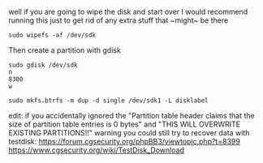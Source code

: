 well if you are going to wipe the disk and start over I would recommend running this just to get rid of any extra stuff that ~might~ be there

    sudo wipefs -af /dev/sdk

Then create a partition with gdisk

    sudo gdisk /dev/sdk
    n
    8300
    w

    sudo mkfs.btrfs -m dup -d single /dev/sdk1 -L disklabel

edit: if you accidentally ignored the "Partition table header claims that the size of partition table entries is 0 bytes" and "THIS WILL OVERWRITE EXISTING PARTITIONS!!" warning you could still try to recover data with testdisk: 
https://forum.cgsecurity.org/phpBB3/viewtopic.php?t=8399 https://www.cgsecurity.org/wiki/TestDisk_Download
